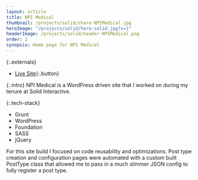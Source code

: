 ```yaml
---
layout: article
title: NPI Medical
thumbnail: /projects/solid/share-NPIMedical.jpg
heroImage: "/projects/solid/hero-solid.jpg?v=1"
headerImage: /projects/solid/header-NPIMedical.png
order: 2
synopsis: Home page for NPI Medical
---
```

{:.externals}
 - [Live Site](http://spitfiresmartscan.org/){:.button}

{:.intro}
NPI Medical is a WordPress driven site that I worked on during my tenure at Solid Interactive.

{:.tech-stack}
 - Grunt
 - WordPress
 - Foundation
 - SASS
 - jQuery

For this site build I focused on code reusability and optimizations. Post type creation and configuration pages were automated with a custom built PostType class that allowed me to pass in a much slimmer JSON config to fully register a post type.
